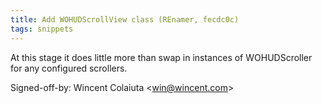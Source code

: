 ```yaml
---
title: Add WOHUDScrollView class (REnamer, fecdc0c)
tags: snippets
---
```


At this stage it does little more than swap in instances of WOHUDScroller for any configured scrollers.

Signed-off-by: Wincent Colaiuta &lt;win@wincent.com&gt;
